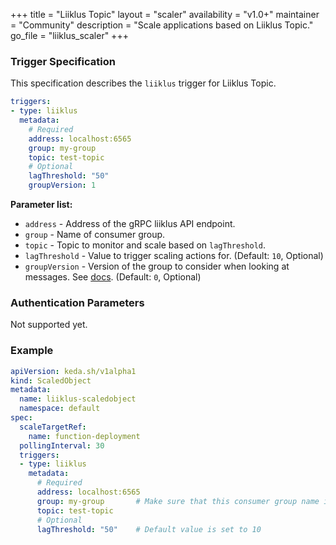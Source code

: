 +++
title = "Liiklus Topic"
layout = "scaler"
availability = "v1.0+"
maintainer = "Community"
description = "Scale applications based on Liiklus Topic."
go_file = "liiklus_scaler"
+++

### Trigger Specification

This specification describes the `liiklus` trigger for Liiklus Topic.

```yaml
triggers:
- type: liiklus
  metadata:
    # Required
    address: localhost:6565
    group: my-group
    topic: test-topic
    # Optional
    lagThreshold: "50"
    groupVersion: 1
```

**Parameter list:**

- `address` - Address of the gRPC liiklus API endpoint.
- `group` - Name of consumer group.
- `topic` - Topic to monitor and scale based on `lagThreshold`.
- `lagThreshold` - Value to trigger scaling actions for. (Default: `10`, Optional)
- `groupVersion` - Version of the group to consider when looking at messages. See [docs](https://github.com/bsideup/liiklus/blob/22efb7049ebcdd0dcf6f7f5735cdb5af1ae014de/app/src/test/java/com/github/bsideup/liiklus/GroupVersionTest.java). (Default: `0`, Optional)

### Authentication Parameters

Not supported yet.

### Example

```yaml
apiVersion: keda.sh/v1alpha1
kind: ScaledObject
metadata:
  name: liiklus-scaledobject
  namespace: default
spec:
  scaleTargetRef:
    name: function-deployment
  pollingInterval: 30
  triggers:
  - type: liiklus
    metadata:
      # Required
      address: localhost:6565
      group: my-group       # Make sure that this consumer group name is the same one as the one that is consuming topics
      topic: test-topic
      # Optional
      lagThreshold: "50"    # Default value is set to 10
```
